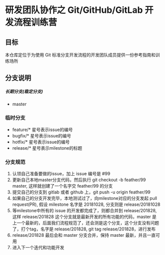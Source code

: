 # 研发团队协作之 Git/GitHub/GitLab 开发流程训练营

## 目标

本仓库定位于为使用 Git 标准分支开发流程的开发团队成员提供一份参考指南和训练场所

## 分支说明

##### 长期分支(稳定分支)

* master

### 临时分支

* feature/\* 星号表示issue的编号
* bugfix/\* 星号表示issue的编号
* hotfix/\* 星号表示issue的编号
* release/\* 星号表示milestone的标题

### 分支规范

1. 认领自己准备要做的issue，加上 issue 编号是 #99
2. 更新自己本地master分支代码，然后执行 git checkout -b feather/99 master, 这样就创建了一个名字交 feather/99 的分支
3. 提交自己的分支到 gitlab 或者 github 上，git push -u origin feather/99
4. 如果自己的分支开发完毕，本地测试过了，向milestone对应的分支发起 pull request(PR), 假设 milestone 名字是 20181028, 分支则是 release/20181028
5. 等milestone中所有的 issue 的开发都完成了，则都合并到 release/201828, 这样 release/201828 这个分支就是最新开发的所有功能的代码，master 是上一个最新的，后面我们流程规范了，还会测是这个分支，这个分支没有问题了，打个tag，名字是 release/201828, git tag release/201828，进行发布
6. release/201828 最后会和 master 分支合并，保持 master 最新，并且一直可用
7. 进入下一个迭代和功能开发
